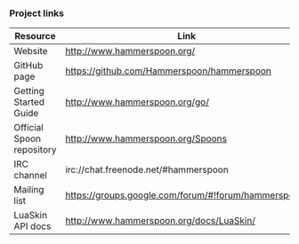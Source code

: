 ### Project links

Resource                 | Link
-------------------------|---------------------------------------------------
Website                   | http://www.hammerspoon.org/
GitHub page               | https://github.com/Hammerspoon/hammerspoon
Getting Started Guide     | http://www.hammerspoon.org/go/
Official Spoon repository | http://www.hammerspoon.org/Spoons
IRC channel               | irc://chat.freenode.net/#hammerspoon
Mailing list              | https://groups.google.com/forum/#!forum/hammerspoon/
LuaSkin API docs          | http://www.hammerspoon.org/docs/LuaSkin/
